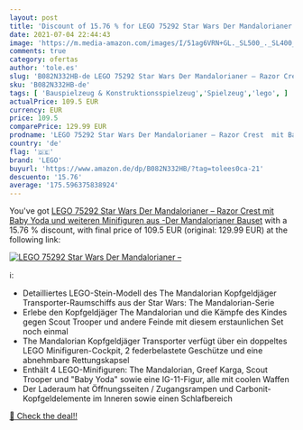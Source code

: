 ```yaml
---
layout: post
title: 'Discount of 15.76 % for LEGO 75292 Star Wars Der Mandalorianer –'
date: 2021-07-04 22:44:43
image: 'https://m.media-amazon.com/images/I/51ag6VRN+GL._SL500_._SL400_.jpg'
comments: true
category: ofertas
author: 'tole.es'
slug: 'B082N332HB-de LEGO 75292 Star Wars Der Mandalorianer – Razor Crest mit...'
sku: 'B082N332HB-de'
tags: [ 'Bauspielzeug & Konstruktionsspielzeug','Spielzeug','lego', ]
actualPrice: 109.5 EUR
currency: EUR
price: 109.5
comparePrice: 129.99 EUR
prodname: 'LEGO 75292 Star Wars Der Mandalorianer – Razor Crest  mit Baby Yoda und weiteren Minifiguren aus -Der Mandalorianer  Bauset'
country: 'de'
flag: '🇩🇪'
brand: 'LEGO'
buyurl: 'https://www.amazon.de/dp/B082N332HB/?tag=tolees0ca-21'
descuento: '15.76'
average: '175.596375838924'
---
```


You've got [LEGO 75292 Star Wars Der Mandalorianer – Razor Crest  mit Baby Yoda und weiteren Minifiguren aus -Der Mandalorianer  Bauset](https://www.amazon.de/dp/B082N332HB/?tag=tolees0ca-21) with a  15.76 % discount, with final price of 109.5 EUR (original: 129.99 EUR) at the following link:

[![LEGO 75292 Star Wars Der Mandalorianer –](https://m.media-amazon.com/images/I/51ag6VRN+GL._SL500_._SL400_.jpg)](https://www.amazon.de/dp/B082N332HB/?tag=tolees0ca-21)

ℹ️:

- Detailliertes LEGO-Stein-Modell des The Mandalorian Kopfgeldjäger Transporter-Raumschiffs aus der Star Wars: The Mandalorian-Serie
- Erlebe den Kopfgeldjäger The Mandalorian und die Kämpfe des Kindes gegen Scout Trooper und andere Feinde mit diesem erstaunlichen Set noch einmal
- The Mandalorian Kopfgeldjäger Transporter verfügt über ein doppeltes LEGO Minifiguren-Cockpit, 2 federbelastete Geschütze und eine abnehmbare Rettungskapsel
- Enthält 4 LEGO-Minifiguren: The Mandalorian, Greef Karga, Scout Trooper und "Baby Yoda" sowie eine IG-11-Figur, alle mit coolen Waffen
- Der Laderaum hat Öffnungsseiten / Zugangsrampen und Carbonit-Kopfgeldelemente im Inneren sowie einen Schlafbereich

[🛒 Check the deal!!](https://www.amazon.de/dp/B082N332HB/?tag=tolees0ca-21)
